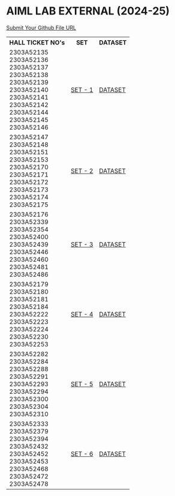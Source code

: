 # AIML LAB EXTERNAL (2024-25)
<a href = "https://forms.gle/T6pQ7DjAwnmv4KBd8">Submit Your Github File URL</a>
<table>
  <tr>
    <th>HALL TICKET NO's</th>
    <th>SET</th>
    <th>DATASET</th>
  </tr>
  <tr>
    <td>2303A52135<br>
      2303A52136<br>
      2303A52137<br>
      2303A52138<br>
      2303A52139<br>
      2303A52140<br>
      2303A52141<br>
      2303A52142<br>
      2303A52144<br>
      2303A52145<br>
      2303A52146</td>
    <td><a href = "https://drive.google.com/file/d/13c9FP2d02Ovw5mPi0sj-SX4DM-rBwJem/view?usp=drive_link">SET - 1</a></td>
    <td><a href = "https://people.sc.fsu.edu/~jburkardt/data/csv/hw_200.csv">DATASET</a></td>
  </tr>
  <tr>
    <td>2303A52147<br>
      2303A52148<br>
      2303A52151<br>
      2303A52153<br>
      2303A52170<br>
      2303A52171<br>
      2303A52172<br>
      2303A52173<br>
      2303A52174<br>
      2303A52175</td>
    <td><a href = "https://drive.google.com/file/d/1NMN5Gg9l3EfnUlx7hc8_zOeuSNSFuPrA/view?usp=drive_link">SET - 2</a></td>
    <td><a href = "https://www.kaggle.com/datasets/satayjit/student-performance-bd">DATASET</a></td>
  </tr>
  <tr>
    <td>2303A52176<br>
      2303A52339<br>
      2303A52354<br>
      2303A52400<br>
      2303A52439<br>
      2303A52446<br>
      2303A52460<br>
      2303A52481<br>
      2303A52486</td>
    <td><a href = "https://drive.google.com/file/d/1nxyrJx_PIvLosEBS2P1T-76v31rEvBRY/view?usp=drive_link">SET - 3</a></td>
    <td><a href = "https://www.kaggle.com/datasets/taweilo/loan-approval-classification-data">DATASET</a></td>
  </tr>
  <tr>
    <td>2303A52179<br>
      2303A52180<br>
      2303A52181<br>
      2303A52184<br>
      2303A52222<br>
      2303A52223<br>
      2303A52224<br>
      2303A52230<br>
      2303A52253</td>
    <td><a href = "https://drive.google.com/file/d/1bNVbeopLhRh1yPMKuH8vTnhK7PGhULmb/view?usp=drive_link">SET - 4</a></td>
    <td><a href = "https://www.kaggle.com/datasets/zeeshier/weather-forecast-dataset">DATASET</a></td>
  </tr>
  <tr>
    <td>2303A52282<br>
      2303A52284<br>
      2303A52288<br>
      2303A52291<br>
      2303A52293<br>
      2303A52294<br>
      2303A52300<br>
      2303A52304<br>
      2303A52310</td>
    <td><a href = "https://drive.google.com/file/d/1COLl-5dJ0r13Ca3e1C18cApkEgscSRoB/view?usp=drive_link">SET - 5</a></td>
    <td><a href = "https://www.kaggle.com/datasets/zeeshier/weather-forecast-dataset">DATASET</a></td>
  </tr>
  <tr>
    <td>2303A52333<br>
      2303A52379<br>
      2303A52394<br>
      2303A52432<br>
      2303A52452<br>
      2303A52453<br>
      2303A52468<br>
      2303A52472<br>
      2303A52478</td>
    <td><a href = "https://drive.google.com/file/d/1sSrt_AXQcgBN8ckZrtxBQTkPAg9zHUE_/view?usp=drive_link">SET - 6</a></td>
    <td><a href = "https://www.kaggle.com/datasets/daniellopez01/credit-risk">DATASET</a></td>
  </tr>
</table>

